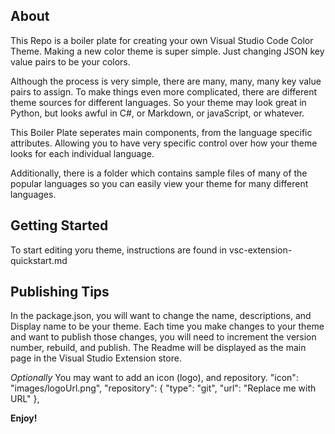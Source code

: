 ## About
This Repo is a boiler plate for creating your own Visual Studio Code Color Theme.
Making a new color theme is super simple. Just changing JSON key value pairs to be your colors.

Although the process is very simple, there are many, many, many key value pairs to assign. To make things even more complicated, there are different theme sources for different languages. So your theme may look great in Python, but looks awful in C#, or Markdown, or javaScript, or whatever.

This Boiler Plate seperates main components, from the language specific attributes. Allowing you to have very specific  control over how your theme looks for each individual language. 

Additionally, there is a folder which contains sample files of many of the popular languages so you can easily view your theme for many different languages.

## Getting Started
To start editing yoru theme, instructions are found in vsc-extension-quickstart.md


## Publishing Tips
In the package.json, you will want to change the name, descriptions, and Display name to be your theme. 
Each time you make changes to your theme and want to publish those changes, you will need to increment the version number, rebuild, and publish.
The Readme will be displayed as the main page in the Visual Studio Extension store.

*Optionally* You may want to add an icon (logo), and repository. 
"icon": "images/logoUrl.png",
"repository": {
    "type": "git",
    "url": "Replace me with URL"
},

**Enjoy!**